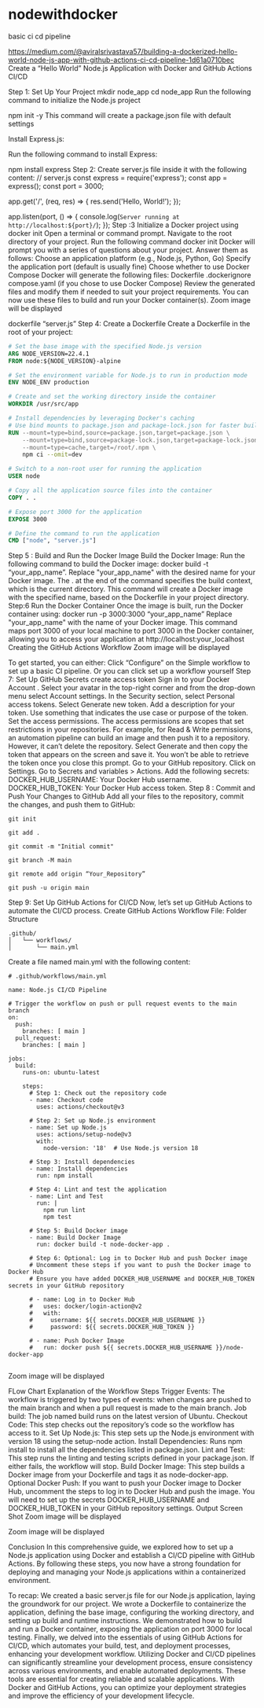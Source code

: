 # nodewithdocker
basic ci cd pipeline


https://medium.com/@aviralsrivastava57/building-a-dockerized-hello-world-node-js-app-with-github-actions-ci-cd-pipeline-1d61a0710bec
Create a “Hello World” Node.js Application with Docker and GitHub Actions CI/CD

Step 1: Set Up Your Project
mkdir node_app
cd node_app
Run the following command to initialize the Node.js project

npm init -y
This command will create a package.json file with default settings

Install Express.js:

Run the following command to install Express:

npm install express
Step 2: Create server.js file inside it with the following content:
// server.js
const express = require('express');
const app = express();
const port = 3000;

app.get('/', (req, res) => {
  res.send('Hello, World!');
});

app.listen(port, () => {
  console.log(`Server running at http://localhost:${port}/`);
});
Step :3 Initialize a Docker project using docker init
Open a terminal or command prompt.
Navigate to the root directory of your project.
Run the following command
docker init
Docker will prompt you with a series of questions about your project. Answer them as follows:
Choose an application platform (e.g., Node.js, Python, Go)
Specify the application port (default is usually fine)
Choose whether to use Docker Compose
Docker will generate the following files:
Dockerfile
.dockerignore
compose.yaml (if you chose to use Docker Compose)
Review the generated files and modify them if needed to suit your project requirements.
You can now use these files to build and run your Docker container(s).
Zoom image will be displayed

dockerfile “server.js”
Step 4: Create a Dockerfile
Create a Dockerfile in the root of your project:
```dockerfile
# Set the base image with the specified Node.js version
ARG NODE_VERSION=22.4.1
FROM node:${NODE_VERSION}-alpine

# Set the environment variable for Node.js to run in production mode
ENV NODE_ENV production

# Create and set the working directory inside the container
WORKDIR /usr/src/app

# Install dependencies by leveraging Docker's caching
# Use bind mounts to package.json and package-lock.json for faster builds
RUN --mount=type=bind,source=package.json,target=package.json \
    --mount=type=bind,source=package-lock.json,target=package-lock.json \
    --mount=type=cache,target=/root/.npm \
    npm ci --omit=dev

# Switch to a non-root user for running the application
USER node

# Copy all the application source files into the container
COPY . .

# Expose port 3000 for the application
EXPOSE 3000

# Define the command to run the application
CMD ["node", "server.js"]

```
Step 5 : Build and Run the Docker Image
Build the Docker Image:
Run the following command to build the Docker image:
docker build -t “your_app_name”.
Replace "your_app_name" with the desired name for your Docker image. The . at the end of the command specifies the build context, which is the current directory. This command will create a Docker image with the specified name, based on the Dockerfile in your project directory.
Step:6 Run the Docker Container
Once the image is built, run the Docker container using:
docker run -p 3000:3000 “your_app_name”
Replace "your_app_name" with the name of your Docker image. This command maps port 3000 of your local machine to port 3000 in the Docker container, allowing you to access your application at http://localhost:your_localhost
Creating the GitHub Actions Workflow
Zoom image will be displayed

To get started, you can either:
Click “Configure” on the Simple workflow to set up a basic CI pipeline.
Or you can click set up a workflow yourself
Step 7: Set Up GitHub Secrets
create access token
Sign in to your Docker Account .
Select your avatar in the top-right corner and from the drop-down menu select Account settings.
In the Security section, select Personal access tokens.
Select Generate new token.
Add a description for your token. Use something that indicates the use case or purpose of the token.
Set the access permissions. The access permissions are scopes that set restrictions in your repositories. For example, for Read & Write permissions, an automation pipeline can build an image and then push it to a repository. However, it can’t delete the repository.
Select Generate and then copy the token that appears on the screen and save it. You won’t be able to retrieve the token once you close this prompt.
Go to your GitHub repository.
Click on Settings.
Go to Secrets and variables > Actions.
Add the following secrets:
DOCKER_HUB_USERNAME: Your Docker Hub username.
DOCKER_HUB_TOKEN: Your Docker Hub access token.
Step 8 : Commit and Push Your Changes to GitHub
Add all your files to the repository, commit the changes, and push them to GitHub:
```
git init

git add .

git commit -m "Initial commit"

git branch -M main

git remote add origin “Your_Repository”

git push -u origin main

```
Step 9: Set Up GitHub Actions for CI/CD
Now, let’s set up GitHub Actions to automate the CI/CD process.
Create GitHub Actions Workflow File:
Folder Structure
```
.github/
│   └── workflows/
│       └── main.yml
```
Create a file named main.yml with the following content:
```
# .github/workflows/main.yml

name: Node.js CI/CD Pipeline

# Trigger the workflow on push or pull request events to the main branch
on:
  push:
    branches: [ main ]
  pull_request:
    branches: [ main ]

jobs:
  build:
    runs-on: ubuntu-latest

    steps:
      # Step 1: Check out the repository code
      - name: Checkout code
        uses: actions/checkout@v3

      # Step 2: Set up Node.js environment
      - name: Set up Node.js
        uses: actions/setup-node@v3
        with:
          node-version: '18'  # Use Node.js version 18

      # Step 3: Install dependencies
      - name: Install dependencies
        run: npm install

      # Step 4: Lint and test the application
      - name: Lint and Test
        run: |
          npm run lint
          npm test

      # Step 5: Build Docker image
      - name: Build Docker Image
        run: docker build -t node-docker-app .

      # Step 6: Optional: Log in to Docker Hub and push Docker image
      # Uncomment these steps if you want to push the Docker image to Docker Hub
      # Ensure you have added DOCKER_HUB_USERNAME and DOCKER_HUB_TOKEN secrets in your GitHub repository

      # - name: Log in to Docker Hub
      #   uses: docker/login-action@v2
      #   with:
      #     username: ${{ secrets.DOCKER_HUB_USERNAME }}
      #     password: ${{ secrets.DOCKER_HUB_TOKEN }}

      # - name: Push Docker Image
      #   run: docker push ${{ secrets.DOCKER_HUB_USERNAME }}/node-docker-app


```
Zoom image will be displayed

FLow Chart
Explanation of the Workflow Steps
Trigger Events: The workflow is triggered by two types of events: when changes are pushed to the main branch and when a pull request is made to the main branch.
Job build: The job named build runs on the latest version of Ubuntu.
Checkout Code: This step checks out the repository’s code so the workflow has access to it.
Set Up Node.js: This step sets up the Node.js environment with version 18 using the setup-node action.
Install Dependencies: Runs npm install to install all the dependencies listed in package.json.
Lint and Test: This step runs the linting and testing scripts defined in your package.json. If either fails, the workflow will stop.
Build Docker Image: This step builds a Docker image from your Dockerfile and tags it as node-docker-app.
Optional Docker Push: If you want to push your Docker image to Docker Hub, uncomment the steps to log in to Docker Hub and push the image. You will need to set up the secrets DOCKER_HUB_USERNAME and DOCKER_HUB_TOKEN in your GitHub repository settings.
Output Screen Shot
Zoom image will be displayed

Zoom image will be displayed

Conclusion
In this comprehensive guide, we explored how to set up a Node.js application using Docker and establish a CI/CD pipeline with GitHub Actions. By following these steps, you now have a strong foundation for deploying and managing your Node.js applications within a containerized environment.

To recap:
We created a basic server.js file for our Node.js application, laying the groundwork for our project.
We wrote a Dockerfile to containerize the application, defining the base image, configuring the working directory, and setting up build and runtime instructions.
We demonstrated how to build and run a Docker container, exposing the application on port 3000 for local testing.
Finally, we delved into the essentials of using GitHub Actions for CI/CD, which automates your build, test, and deployment processes, enhancing your development workflow.
Utilizing Docker and CI/CD pipelines can significantly streamline your development process, ensure consistency across various environments, and enable automated deployments. These tools are essential for creating reliable and scalable applications. With Docker and GitHub Actions, you can optimize your deployment strategies and improve the efficiency of your development lifecycle.
